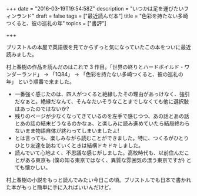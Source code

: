 +++
date = "2016-03-19T19:54:58Z"
description = "いつかは足を運びたいフィンランド"
draft = false
tags = ["最近読んだ本"]
title = "色彩を持たない多崎つくると、彼の巡礼の年"
topics = ["書評"]

+++

ブリストルの本屋で英語版を見てからずっと気になっていたこの本をついに最近読みました。

村上春樹の作品を読んだのはこれで 3 作目。「世界の終りとハードボイルド・ワンダーランド」 -> 「1Q84」 -> 「色彩を持たない多崎つくると、彼の巡礼の年」 という順番で来ました。

- 一番強く感じたのは、四人がつくると絶縁したその理由があっけなく、強引だなぁと。絶縁だなんて、そんなたいそうなことまでしなくても他に選択肢はあったのではないか?
- 残りのページが少なくなってきているのを左手で感じつつ、あの話とあの話とあの話の結末どうなるのかなぁ、と楽しみに読み進めていたら結局終わらないまま物語自体が終わってしまいましたよ!
- とは言っても、楽しみながら読むことができました。特に、つくるがひとりひとり友達を訪ねていくときは結構ドキドキしました。
- 読んでいて心地よく、不思議な感じがしました。高校時代も、以前住んだことがある東京も (僕の知る東京ではなく、異質な雰囲気の漂う東京ですが) とても懐かしい。

村上春樹の小説をもっと読んでみたい今日この頃。ブリストルでも日本で書かれた本がもっと簡単に手に入ればいいんだけど。